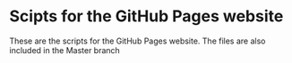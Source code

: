 # Scipts for the GitHub Pages website 

These are the scripts for the GitHub Pages website. The files are also included in the Master branch
